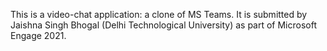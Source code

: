This is a video-chat application: a clone of MS Teams. It is submitted by Jaishna Singh Bhogal (Delhi Technological University) as part of Microsoft Engage 2021.     
